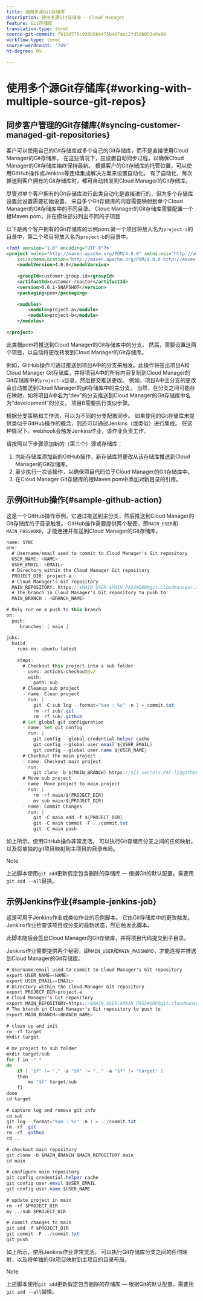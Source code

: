 ```yaml
---
title: 使用多源Git存储库
description: 使用多源Git存储库 — Cloud Manager
feature: Git存储库
translation-type: tm+mt
source-git-commit: fb10d775c930b5bb475b497aac2fd59b053a9a00
workflow-type: tm+mt
source-wordcount: '749'
ht-degree: 0%

---
```



# 使用多个源Git存储库{#working-with-multiple-source-git-repos}


## 同步客户管理的Git存储库{#syncing-customer-managed-git-repositories}

客户可以使用自己的Git存储库或多个自己的Git存储库，而不是直接使用Cloud Manager的Git存储库。 在这些情况下，应设置自动同步过程，以确保Cloud Manager的Git存储库始终保持最新。 根据客户的Git存储库的托管位置，可以使用GitHub操作或Jenkins等连续集成解决方案来设置自动化。 有了自动化，每次推送到客户拥有的Git存储库时，都可自动转发到Cloud Manager的Git存储库。

尽管对单个客户拥有的Git存储库进行此类自动化是直接进行的，但为多个存储库设置此设置需要初始设置。 来自多个Git存储库的内容需要映射到单个Cloud Manager的Git存储库中的不同目录。  Cloud Manager的Git存储库需要配置一个根Maven pom，并在模块部分列出不同的子项目

以下是两个客户拥有的Git存储库的示例pom:第一个项目将放入名为`project-a`的目录中，第二个项目将放入名为`project-b`的目录中。

```xml
<?xml version="1.0" encoding="UTF-8"?>
<project xmlns="http://maven.apache.org/POM/4.0.0" xmlns:xsi="http://www.w3.org/2001/XMLSchema-instance"
    xsi:schemaLocation="http://maven.apache.org/POM/4.0.0 http://maven.apache.org/maven-v4_0_0.xsd">
    <modelVersion>4.0.0</modelVersion>
  
    <groupId>customer.group.id</groupId>
    <artifactId>customer-reactor</artifactId>
    <version>0.0.1-SNAPSHOT</version>
    <packaging>pom</packaging>
  
    <modules>
        <module>project-a</module>
        <module>project-b</module>
    </modules>
  
</project>
```

此类根pom将推送到Cloud Manager的Git存储库中的分支。 然后，需要设置这两个项目，以自动将更改转发到Cloud Manager的Git存储库。

例如，GitHub操作可通过推送到项目A中的分支来触发。此操作将签出项目A和Cloud Manager Git存储库，并将项目A中的所有内容复制到Cloud Manager的Git存储库中的`project-a`目录，然后提交推送更改。 例如，项目A中主分支的更改会自动推送到Cloud Manager的git存储库中的主分支。 当然，在分支之间可能存在映射，如将项目A中名为“dev”的分支推送到Cloud Manager的Git存储库中名为“development”的分支。 项目B需要执行类似步骤。

根据分支策略和工作流，可以为不同的分支配置同步。 如果使用的Git存储库未提供类似于GitHub操作的概念，则还可以通过Jenkins（或类似）进行集成。 在这种情况下，webhook会触发Jenkins作业，该作业负责工作。

请按照以下步骤添加新的（第三个）源或存储库：

1. 向新存储库添加新的GitHub操作，新存储库将更改从该存储库推送到Cloud Manager的Git存储库。
1. 至少执行一次该操作，以确保项目代码位于Cloud Manager的Git存储库中。
1. 在Cloud Manager Git存储库的根Maven pom中添加对新目录的引用。


## 示例GitHub操作{#sample-github-action}

这是一个GitHub操作示例，它通过推送到主分支，然后推送到Cloud Manager的Git存储库的子目录触发。 GitHub操作需要提供两个秘密，即`MAIN_USER`和`MAIN_PASSWORD`，才能连接并推送到Cloud Manager的Git存储库。

```java
name: SYNC
env:
  # Username/email used to commit to Cloud Manager's Git repository
  USER_NAME: <NAME>
  USER_EMAIL: <EMAIL>
  # Directory within the Cloud Manager Git repository
  PROJECT_DIR: project-a
  # Cloud Manager's Git repository
  MAIN_REPOSITORY: https://$MAIN_USER:$MAIN_PASSWORD@git.cloudmanager.adobe.com/<PATH>
  # The branch in Cloud Manager's Git repository to push to
  MAIN_BRANCH : <BRANCH_NAME>
 
# Only run on a push to this branch
on:
  push:
     branches: [ main ]
 
jobs:
  build:
    runs-on: ubuntu-latest
 
    steps:
      # Checkout this project into a sub folder
      - uses: actions/checkout@v2
        with:
          path: sub
      # Cleanup sub project
      - name: Clean project
        run: |
          git -C sub log --format="%an : %s" -n 1 > commit.txt
          rm -rf sub/.git
          rm -rf sub/.github
      # Set global git configuration
      - name: Set git config
        run: |
          git config --global credential.helper cache
          git config --global user.email ${USER_EMAIL}
          git config --global user.name ${USER_NAME}
      # Checkout the main project
      - name: Checkout main project
        run:
          git clone -b ${MAIN_BRANCH} https://${{ secrets.PAT }}@github.com/${MAIN_REPOSITORY}.git main 
      # Move sub project
      - name: Move project to main project
        run: |
          rm -rf main/${PROJECT_DIR} 
          mv sub main/${PROJECT_DIR}
      - name: Commit Changes
        run: |
          git -C main add -f ${PROJECT_DIR}
          git -C main commit -F ../commit.txt
          git -C main push
```

如上所示，使用GitHub操作非常灵活。 可以执行Git存储库分支之间的任何映射，以及将单独的git项目映射到主项目的目录布局。

>[!NOTE]
>上述脚本使用`git add`更新假定包含删除的存储库 — 根据Git的默认配置，需要用`git add --all`替换。

## 示例Jenkins作业{#sample-jenkins-job}

这是可用于Jenkins作业或类似作业的示例脚本。 它由Git存储库中的更改触发。 Jenkins作业检查该项目或分支的最新状态，然后触发此脚本。

此脚本随后会签出Cloud Manager的Git存储库，并将项目代码提交到子目录。

Jenkins作业需要提供两个秘密，即`MAIN_USER`和`MAIN_PASSWORD`，才能连接并推送到Cloud Manager的Git存储库。

```java
# Username/email used to commit to Cloud Manager's Git repository
export USER_NAME=<NAME>
export USER_EMAIL=<EMAIL>
# Directory within the Cloud Manager Git repository
export PROJECT_DIR=project-a
# Cloud Manager's Git repository
export MAIN_REPOSITORY=https://$MAIN_USER:$MAIN_PASSWORD@git.cloudmanager.adobe.com/<PATH>
# The branch in Cloud Manager's Git repository to push to
export MAIN_BRANCH=<BRANCH_NAME>
 
# clean up and init
rm -rf target
mkdir target
 
# mv project to sub folder
mkdir target/sub
for f in .* *
do
    if [ "$f" != "." -a "$f" != ".." -a "$f" != "target" ]
    then
        mv "$f" target/sub
    fi
done
cd target
 
# capture log and remove git info
cd sub
git log --format="%an : %s" -n 1 > ../commit.txt
rm -rf .git
rm -rf .github
cd ..
 
# checkout main repository
git clone -b $MAIN_BRANCH $MAIN_REPOSITORY main
cd main
 
# configure main repository
git config credential.helper cache
git config user.email $USER_EMAIL
git config user.name $USER_NAME
 
# update project in main
rm -rf $PROJECT_DIR
mv ../sub $PROJECT_DIR
 
# commit changes to main
git add -f $PROJECT_DIR
git commit -F ../commit.txt
git push
```

如上所示，使用Jenkins作业非常灵活。 可以执行Git存储库分支之间的任何映射，以及将单独的Git项目映射到主项目的目录布局。

>[!NOTE]
>上述脚本使用`git add`更新假定包含删除的存储库 — 根据Git的默认配置，需要用`git add --all`替换。